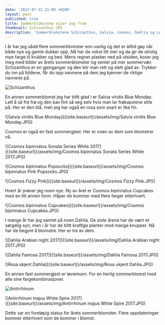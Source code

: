 ```yaml
---
date: '2017-07-31 21:09 +0200'
layout: post
published: true
title: Sommerblomstene viser seg fram
thumbnail: Schizanthus.JPG
description: 'Sommerblomstene Schizanthus, Salvia, Cosmos, Dahlia og Løvemunn er i gang'
---
```


I år har jeg sådd flere sommerblomster enn vanlig og det er alltid gøy når både nye og gamle dukker opp. Nå har de vokst litt mer og da gir de utrolig mye farge til krukker og bed. Mens regner plasker ned på utsiden, koser jeg meg med bilder av årets sommerblomster og venter på mer sommervær. Schizanthus er en gjenganger og den blir man rett og slett glad av. Trykker du inn på bildene, får du opp navnene på dem jeg kjenner de riktige navnene på.

![Schizanthus]({{site.baseurl}}/assets/img/Schizanthus.JPG)

En annen sommerblomst jeg har blitt glad i er Salvia viridis Blue Monday. Lett å så fra frø og den kan fint så seg selv hvis man lar frøkapslene sitte på. Her er den blå, men jeg har også en rosa som snart er like fin. 

![Salvia viridis Blue Monday]({{site.baseurl}}/assets/img/Salvia viridis Blue Monday.JPG)

<!--more-->

Cosmos er også en fast sommergjest. Her er noen av dem som blomstrer nå.

![Cosmos bipinnatus Sonata Series White 2017]({{site.baseurl}}/assets/img/Cosmos bipinnatus Sonata Series White 2017.JPG)

![Cosmos bipinnatus Popsocks]({{site.baseurl}}/assets/img/Cosmos bipinnatus Pink Popsocks.JPG)

![Cosmos Fizzy Pink]({{site.baseurl}}/assets/img/Cosmos Fizzy Pink.JPG)

Hvert år prøver jeg noen nye. Ny av året er Cosmos bipinnatus Cupcakes med en litt annen form. Håper de kommer med flere farger etterhvert.

![Cosmos bipinnatus Cupcakes]({{site.baseurl}}/assets/img/Cosmos bipinnatus Cupcakes.JPG)

I mange år har jeg samlet på noen Dahlia. De siste årene har de vært et sørgelig syn, men i år har de blitt kraftige planter med mange knupper. Nå har de begynt å blomstre. Her er tre av dem.

![Dahlia Arabian night 2017]({{site.baseurl}}/assets/img/Dahlia Arabian night 2017.JPG)

![Dahlia Famosa 2017]({{site.baseurl}}/assets/img/Dahlia Famosa 2017.JPG)

![Rosa ukjent Dahlia]({{site.baseurl}}/assets/img/Rosa ukjent Dahlia.JPG)

En annen fast sommergjest er løvemunn. For en herlig sommerblomst med alle sine fargekombinasjoner. 

![Antirrhinum]({{site.baseurl}}/assets/img/Antirrhinum.JPG)

![Antirrhinum majus White Spire 2017]({{site.baseurl}}/assets/img/Antirrhinum majus White Spire 2017.JPG)

Dette var en foreløpig status for årets sommerblomster. Flere oppdateringer kommer etterhvert som de kommer i blomst.
